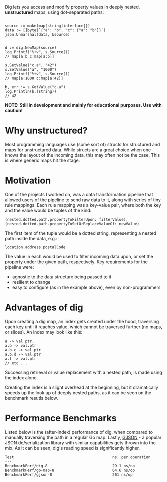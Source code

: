 Dig lets you access and modify property values in deeply nested, **unstructured** maps, using dot-separated paths:

```golang

source := make(map[string]interface{})
data := []byte(`{"a": "b", "c": {"a": "b"}}`)
json.Unmarshal(data, &source)


d := dig.NewMap(source)
log.Printf("%+v", s.Source())
// map[a:b c:map[a:b]]

s.SetValue("c.a", "42")
s.SetValue("a", "1000")
log.Printf("%+v", s.Source())
// map[a:1000 c:map[a:42]]

b, err := s.GetValue("c.a")
log.Println(b.(string))
// 42
```

**NOTE: Still in development and mainly for educational purposes. Use with caution!**

# Why unstructured?

Most programming languages use (some sort of) structs for structured and maps for unstructured data. While structs are a great choice when one knows the layout of the incoming data, this may often not be the case. This is where generic maps hit the stage.

# Motivation

One of the projects I worked on, was a data transformation pipeline that allowed users of the pipeline to send raw data to it, along with series of tiny rule mappings. Each rule mapping was a key-value pair, where both the key and the value would be tuples of the kind:

```
(nested.dotted.path.propertyToFilterUpon: filterValue), (nested.dotted.path.propertyToSetOrReplaceValueOf: newValue)
```

The first item of the tuple would be a dotted string, representing a nested path inside the data, e.g.:

```
location.address.postalCode
```

The value in each would be used to filter incoming data upon, or set the property under the given path, respectively. Key requirements for the pipeline were:

- agnostic to the data structure being passed to it
- resilient to change
- easy to configure (as in the example above), even by non-programmers

# Advantages of dig

Upon creating a dig map, an index gets created under the hood, traversing each key until it reaches value, which cannot be traversed further (no maps, or slices).
An index may look like this:

```
a -> val ptr,
a.b -> val.ptr
a.b.c -> val.ptr
a.b.d -> val.ptr
a.f -> val.ptr
// etc ...
```

Successing retrieval or value replacement with a nested path, is made using the index alone.

Creating the index is a slight overhead at the beginning, but it dramatically speeds up the look up of deeply nested paths, as it can be seen on the benchmark resutls below.

# Performance Benchmarks

Listed below is the (after-index) performance of dig, when compared to manually traversing the path in a regular Go map. Lastly, [GJSON](https://github.com/tidwall/gjson) - a popular JSON de/serialization library with similar capabilities gets thrown into the mix. As it can be seen, dig's reading speed is significantly higher.

```
Test                                            ns. per operation
---
BenchmarkPerf/dig-8                             29.1 ns/op
BenchmarkPerf/go-map-8                          64.6 ns/op
BenchmarkPerf/gjson-8                           201 ns/op
```
